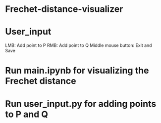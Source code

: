 # Frechet-distance-visualizer

# User_input
LMB: Add point to P
RMB: Add point to Q
Middle mouse button: Exit and Save

# Run main.ipynb for visualizing the Frechet distance
# Run user_input.py for adding points to P and Q
